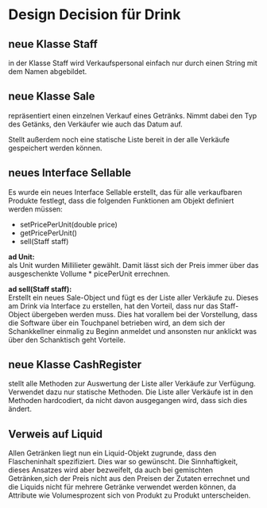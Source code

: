 # Design Decision für Drink

## neue Klasse Staff
in der Klasse Staff wird Verkaufspersonal einfach nur durch einen String mit dem Namen abgebildet.

## neue Klasse Sale
repräsentiert einen einzelnen Verkauf eines Getränks.
Nimmt dabei den Typ des Getänks, den Verkäufer wie auch das Datum auf.

Stellt außerdem noch eine statische Liste bereit in der alle Verkäufe gespeichert werden können.

## neues Interface Sellable
Es wurde ein neues Interface Sellable erstellt, das für alle verkaufbaren Produkte festlegt, dass die folgenden Funktionen am Objekt definiert werden müssen:
* setPricePerUnit(double price)
* getPricePerUnit()
* sell(Staff staff)

**ad Unit:** </br> als Unit wurden Millilieter gewählt. Damit lässt sich der Preis immer über das ausgeschenkte Vollume * picePerUnit errechnen.

**ad sell(Staff staff):** </br>
Erstellt ein neues Sale-Object und fügt es der Liste aller Verkäufe zu. Dieses am Drink via Interface zu erstellen, hat den Vorteil, dass nur das Staff-Object übergeben werden muss. Dies hat vorallem bei der Vorstellung, dass die Software über ein Touchpanel betrieben wird, an dem sich der Schankkellner einmalig zu Beginn anmeldet und ansonsten nur anklickt was über den Schanktisch geht Vorteile.

## neue Klasse CashRegister
stellt alle Methoden zur Auswertung der Liste aller Verkäufe zur Verfügung. Verwendet dazu nur statische Methoden. Die Liste aller Verkäufe ist in den Methoden hardcodiert, da nicht davon ausgegangen wird, dass sich dies ändert.

## Verweis auf Liquid
Allen Getränken liegt nun ein Liquid-Objekt zugrunde, dass den Flascheninhalt spezifiziert.
Dies war so gewünscht. Die Sinnhaftigkeit, dieses Ansatzes wird aber bezweifelt, da auch bei gemischten Getränken,sich der Preis nicht
aus den Preisen der Zutaten errechnet und die Liquids nicht für mehrere Getränke verwendet werden können, da Attribute wie Volumesprozent sich von Produkt zu Produkt unterscheiden. 
